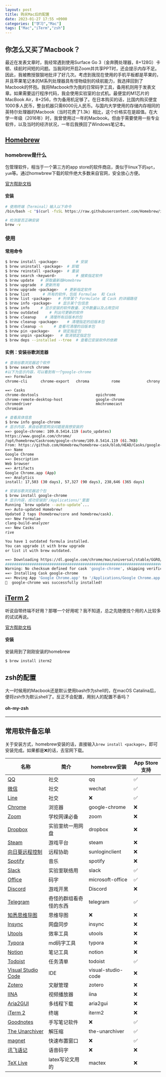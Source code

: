 ```yaml
---
layout: post
title: 购买Mac后的配置
date: 2023-01-27 17:55 +0900
categories: ["学习","Mac"]
tags: ["Mac","iTerm","zsh"]
---
```


## 你怎么又买了Macbook？

最近在发表文章时，我经常遇到使用Surface Go 3（金奔腾处理器，8+128G）卡顿、续航时间短的问题。当我同时开启Zoom并共享PPT时，还会提示内存不足。因此，我被教授狠狠地批评了好几次。考虑到我现在使用的手机平板都是苹果的，并且苹果笔记本的M系列处理器具有怪物级别的续航能力，我选择回到了Macbook的怀抱。我将Macbook作为我的日常码字工具，备用机则用于发表文章。如果需要运行程序代码，我会使用实验室的台式机。最便宜的M1芯片的MacBook Air，8+256，作为备用机足够了。在日本购买的话，比国内购买便宜1000多人民币，整台机器只需6000元人民币。与国内大学使用的存储内存相同的英特尔处理器的Macbook（当时花费了1.3k）相比，这个价格实在是超值。在大学一年级（2016年）时，我曾使用过一年的Macbook。但由于需要使用一些专业软件，以及当时的经济状况，一年后我换回了Windows笔记本。

## [Homebrew](https://brew.sh)

### homebrew是什么

包管理软件，相当于一个第三方的app store的软件商店，类似于linux下的`apt`，`yum`等。通过homwbrew下载的软件绝大多数来自官网，安全放心方便。

[官方帮助文档](https://docs.brew.sh)

#### 安装

```bash
# 使用终端（Terminal）输入以下命令
/bin/bash -c "$(curl -fsSL https://raw.githubusercontent.com/Homebrew/install/HEAD/install.sh)"

# 检测是否正确安装
brew -v
```

### 使用

#### 常用命令

```bash
$ brew install <package>		# 安装
$ brew uninstall <package>	# 卸载
$ brew reinstall <package> 	# 重装
$ brew search <keyword>			# 搜索指定软件
$ brew update	# 获取最新版Homebrew
$ brew upgrade 	# 更新所有
$ brew upgrade <package>   # 更新指定软件
$ brew list      # 所有的软件，包括 Formulae  和 Cask
$ brew list <package>   # 列举某个 Formulate 或 Cask 的详细路径
$ brew info <package>   # 显示某个包信息
$ brew info     # 显示安装的软件数量、文件数量以及占用空间
$ brew outdated		# 列出可更新的软件
$ brew cleanup    # 清理所有旧版本的包
$ brew cleanup <package>  	# 清理指定的旧版本包
$ brew cleanup -n     # 查看可清理的旧版本包
$ brew pin <package>    # 锁定指定包
$ brew unpin <package>   # 取消锁定指定包
$ brew deps --installed --tree	# 查看已安装软件的依赖
```

#### 实例：安装谷歌浏览器

```bash
# 查询谷歌浏览器这个软件
$ brew search chrome
#以下为显示内容，可以看到有一个google-chrome
==> Formulae
chrome-cli      chrome-export   chroma          rome            chrony

==> Casks
chrome-devtools                          epichrome
chrome-remote-desktop-host               google-chrome
chromedriver                             mkchromecast
chromium


```

```bash
# 查看具体信息
$ brew info google-chrome
# 显示内容，来自谷歌官网没问题是我想安装的
==> google-chrome: 109.0.5414.119 (auto_updates)
https://www.google.com/chrome/
/opt/homebrew/Caskroom/google-chrome/109.0.5414.119 (61.7KB)
From: https://github.com/Homebrew/homebrew-cask/blob/HEAD/Casks/google-chrome.rb
==> Name
Google Chrome
==> Description
Web browser
==> Artifacts
Google Chrome.app (App)
==> Analytics
install: 17,503 (30 days), 57,327 (90 days), 238,646 (365 days)
```

```bash
# 安装谷歌浏览器这个包
$ brew install google-chrome
# 显示内容，成功安装到'/Applications/'里面
Running `brew update --auto-update`...
==> Auto-updated Homebrew!
Updated 2 taps (homebrew/core and homebrew/cask).
==> New Formulae
clang-build-analyzer
==> New Casks
rive

You have 1 outdated formula installed.
You can upgrade it with brew upgrade
or list it with brew outdated.

==> Downloading https://dl.google.com/chrome/mac/universal/stable/GGRO/googlechr
######################################################################## 100.0%
Warning: No checksum defined for cask 'google-chrome', skipping verification.
==> Installing Cask google-chrome
==> Moving App 'Google Chrome.app' to '/Applications/Google Chrome.app'
🍺  google-chrome was successfully installed!
```

## [iTerm 2](https://iterm2.com)

听说自带终端不好用？那哪一个好用呢？我不知道，总之先随便找个用的人比较多的试试再说。

[官方帮助文档](https://iterm2.com/documentation.html)

#### 安装

安装用到了刚刚安装的homebrew

```bash
$ brew install iterm2
```



## zsh的配置

大一时候用的Macbook还是默认使用bash作为shell的，在macOS Catalina后，便将zsh作为默认shell了。反正不会配置，用别人的配置不香吗？

#### oh-my-zsh

---

## 常用软件备忘单

关于安装方式，homebrew安装的话，直接输入`brew install <package>`，即可安装完成。如果都是❌的话，去官网下载。

| 名称                                                         | 简介                   | homebrew安装       | App Store支持 |
| ------------------------------------------------------------ | ---------------------- | ------------------ | ------------- |
| [QQ](https://im.qq.com/)                                     | 社交                   | qq                 | ✅             |
| [微信](https://weixin.qq.com/)                               | 社交                   | wechat             | ✅             |
| [Line](https://line.me/ja/)                                  | 社交                   | ❌                  | ✅             |
| [Chrome](https://www.google.com/intl/ja/chrome/)             | 浏览器                 | google-chrome      | ❌             |
| [Zoom](https://zoom.us/support/download)                     | 学校网课必备           | zoom               | ❌             |
| [Dropbox](https://www.dropbox.com/home)                      | 实验室统一用网盘       | dropbox            | ❌             |
| [Steam](https://store.steampowered.com/about/)               | 游戏平台               | steam              | ❌             |
| [向日葵远程控制](https://sunlogin.oray.com/download)         | 远程协助               | sunloginclient     | ❌             |
| [Spotify](https://www.spotify.com/jp/download/windows/)      | 音乐                   | spotify            | ❌             |
| [Slack](https://slack.com/intl/ja-jp/downloads/)             | 实验室联络用           | slack              | ✅             |
| [Office](https://www.office.com/)                            | 码字                   | microsoft-office   | ✅             |
| [Discord](https://discord.com/)                              | 游戏开黑               | Discord            | ❌             |
| [Telegram](https://telegram.org/apps)                        | 奇怪的群组看奇怪的东西 | telegram           | ✅             |
| [知悉思维导图](https://www.zhixi.com/download)               | 思维导图               | ❌                  | ❌             |
| [Insync](https://www.insynchq.com/)                          | 网盘同步               | insync             | ❌             |
| [Utools](https://www.u.tools/)                               | 效率工具               | utools             | ❌             |
| [Typora](https://typora.io/)                                 | md码字工具             | typora             | ❌             |
| [Notion](https://www.notion.so/)                             | 笔记工具               | notion             | ❌             |
| [Todoist](https://todoist.com/ja)                            | 任务清单               | todoist            | ✅             |
| [Visual Studio Code](https://code.visualstudio.com/download) | IDE                    | visual-studio-code | ❌             |
| [Zotero](https://www.zotero.org/)                            | 文献管理               | zotero             | ❌             |
| [IINA](https://iina.io)                                      | 视频播放器             | iina               | ❌             |
| [Aria2GUI](https://github.com/NickYang29/aria2gui)           | 多线程下载             | aria2gui           | ❌             |
| [iTerm 2](https://iterm2.com)                                | 终端                   | iterm2             | ❌             |
| [Goodnotes](https://www.goodnotes.com/jp)                    | 手写笔记软件           | ❌                  | ✅             |
| [The Unarchiver](https://theunarchiver.com)                  | 解压缩                 | the-unarchiver     | ✅             |
| [magnet](https://magnet.crowdcafe.com)                       | 快速布置窗口           | ❌                  | ✅             |
| [讯飞语记](https://iflynote.com)                             | 语音码字               | ❌                  | ❌             |
| [TeX Live](https://texwiki.texjp.org/?TeX%20Live%2FMac)      | latex写论文用的        | mactex             | ❌             |



